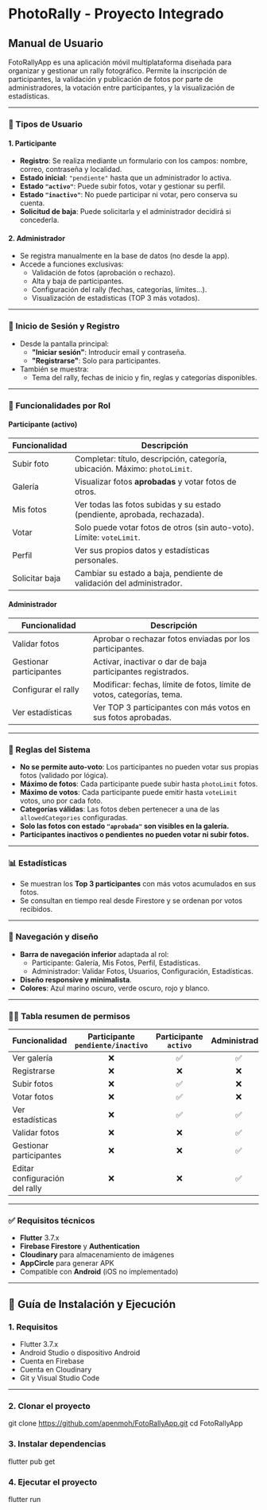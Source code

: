 # PhotoRally - Proyecto Integrado

## Manual de Usuario

FotoRallyApp es una aplicación móvil multiplataforma diseñada para organizar y gestionar un rally fotográfico. Permite la inscripción de participantes, la validación y publicación de fotos por parte de administradores, la votación entre participantes, y la visualización de estadísticas.

---

### 👤 Tipos de Usuario

#### 1. Participante
- **Registro**: Se realiza mediante un formulario con los campos: nombre, correo, contraseña y localidad.
- **Estado inicial**: `"pendiente"` hasta que un administrador lo activa.
- **Estado `"activo"`**: Puede subir fotos, votar y gestionar su perfil.
- **Estado `"inactivo"`**: No puede participar ni votar, pero conserva su cuenta.
- **Solicitud de baja**: Puede solicitarla y el administrador decidirá si concederla.

#### 2. Administrador
- Se registra manualmente en la base de datos (no desde la app).
- Accede a funciones exclusivas:
  - Validación de fotos (aprobación o rechazo).
  - Alta y baja de participantes.
  - Configuración del rally (fechas, categorías, límites...).
  - Visualización de estadísticas (TOP 3 más votados).

---

### 🔐 Inicio de Sesión y Registro

- Desde la pantalla principal:
  - **"Iniciar sesión"**: Introducir email y contraseña.
  - **"Registrarse"**: Solo para participantes.
- También se muestra:
  - Tema del rally, fechas de inicio y fin, reglas y categorías disponibles.

---

### 📸 Funcionalidades por Rol

#### Participante (activo)

| Funcionalidad     | Descripción                                                                 |
|-------------------|-----------------------------------------------------------------------------|
| Subir foto        | Completar: título, descripción, categoría, ubicación. Máximo: `photoLimit`. |
| Galería           | Visualizar fotos **aprobadas** y votar fotos de otros.                      |
| Mis fotos         | Ver todas las fotos subidas y su estado (pendiente, aprobada, rechazada).   |
| Votar             | Solo puede votar fotos de otros (sin auto-voto). Límite: `voteLimit`.       |
| Perfil            | Ver sus propios datos y estadísticas personales.                            |
| Solicitar baja    | Cambiar su estado a baja, pendiente de validación del administrador.         |

#### Administrador

| Funcionalidad             | Descripción                                                              |
|---------------------------|--------------------------------------------------------------------------|
| Validar fotos             | Aprobar o rechazar fotos enviadas por los participantes.                 |
| Gestionar participantes   | Activar, inactivar o dar de baja participantes registrados.              |
| Configurar el rally       | Modificar: fechas, límite de fotos, límite de votos, categorías, tema.   |
| Ver estadísticas          | Ver TOP 3 participantes con más votos en sus fotos aprobadas.            |

---

### 🔧 Reglas del Sistema

- **No se permite auto-voto**: Los participantes no pueden votar sus propias fotos (validado por lógica).
- **Máximo de fotos**: Cada participante puede subir hasta `photoLimit` fotos.
- **Máximo de votos**: Cada participante puede emitir hasta `voteLimit` votos, uno por cada foto.
- **Categorías válidas**: Las fotos deben pertenecer a una de las `allowedCategories` configuradas.
- **Solo las fotos con estado `"aprobada"` son visibles en la galería.**
- **Participantes inactivos o pendientes no pueden votar ni subir fotos.**

---

### 📊 Estadísticas

- Se muestran los **Top 3 participantes** con más votos acumulados en sus fotos.
- Se consultan en tiempo real desde Firestore y se ordenan por votos recibidos.

---

### 📱 Navegación y diseño

- **Barra de navegación inferior** adaptada al rol:
  - Participante: Galería, Mis Fotos, Perfil, Estadísticas.
  - Administrador: Validar Fotos, Usuarios, Configuración, Estadísticas.
- **Diseño responsive y minimalista**.
- **Colores**: Azul marino oscuro, verde oscuro, rojo y blanco.

---

### 🧑‍💼 Tabla resumen de permisos

| Funcionalidad                  | Participante `pendiente/inactivo` | Participante `activo` | Administrador |
|-------------------------------|:----------------------------------:|:----------------------:|:-------------:|
| Ver galería                   | ❌                                 | ✅                     | ✅            |
| Registrarse                   | ❌                                 | ❌                     | ❌            |
| Subir fotos                   | ❌                                 | ✅                     | ❌            |
| Votar fotos                   | ❌                                 | ✅                     | ❌            |
| Ver estadísticas              | ❌                                 | ✅                     | ✅            |
| Validar fotos                 | ❌                                 | ❌                     | ✅            |
| Gestionar participantes       | ❌                                 | ❌                     | ✅            |
| Editar configuración del rally| ❌                                 | ❌                     | ✅            |

---

### ✅ Requisitos técnicos

- **Flutter** 3.7.x
- **Firebase Firestore** y **Authentication**
- **Cloudinary** para almacenamiento de imágenes
- **AppCircle** para generar APK
- Compatible con **Android** (iOS no implementado)

---

## 🔧 Guía de Instalación y Ejecución

### 1. Requisitos

- Flutter 3.7.x
- Android Studio o dispositivo Android
- Cuenta en Firebase
- Cuenta en Cloudinary
- Git y Visual Studio Code

---

### 2. Clonar el proyecto

git clone https://github.com/apenmoh/FotoRallyApp.git
cd FotoRallyApp

### 3. Instalar dependencias
flutter pub get

### 4. Ejecutar el proyecto
flutter run


